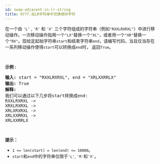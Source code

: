 ```yaml
---
id: swap-adjacent-in-lr-string
title: 0777.在LR字符串中交换相邻字符
---
```

在一个由 <code>&#39;L&#39;</code> , <code>&#39;R&#39;</code> 和 <code>&#39;X&#39;</code> 三个字符组成的字符串（例如<code>&#34;RXXLRXRXL&#34;</code>）中进行移动操作。一次移动操作指用一个<code>&#34;LX&#34;</code>替换一个<code>&#34;XL&#34;</code>，或者用一个<code>&#34;XR&#34;</code>替换一个<code>&#34;RX&#34;</code>。现给定起始字符串<code>start</code>和结束字符串<code>end</code>，请编写代码，当且仅当存在一系列移动操作使得<code>start</code>可以转换成<code>end</code>时， 返回<code>True</code>。

 

**示例 :**


<pre><strong>输入:</strong> start = &#34;RXXLRXRXL&#34;, end = &#34;XRLXXRRLX&#34;<br/><strong>输出:</strong> True<br/><strong>解释:</strong><br/>我们可以通过以下几步将start转换成end:<br/>RXXLRXRXL -&gt;<br/>XRXLRXRXL -&gt;<br/>XRLXRXRXL -&gt;<br/>XRLXXRRXL -&gt;<br/>XRLXXRRLX<br/></pre>

 

**提示：**


- <code>1 &lt;= len(start) = len(end) &lt;= 10000</code>。
- <code>start</code>和<code>end</code>中的字符串仅限于<code>&#39;L&#39;</code>, <code>&#39;R&#39;</code>和<code>&#39;X&#39;</code>。
